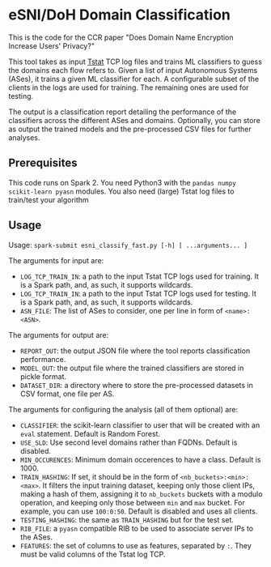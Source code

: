 # eSNI/DoH Domain Classification

This is the code for the CCR paper "Does Domain Name Encryption Increase Users' Privacy?"

This tool takes as input [Tstat](http://tstat.polito.it/) TCP log files and trains ML classifiers to guess the domains each flow refers to. Given a list of input Autonomous Systems (ASes), it trains a given ML classifier for each. A configurable subset of the clients in the logs are used for training. The remaining ones are used for testing.

The output is a classification report detailing the performance of the classifiers across the different ASes and domains. Optionally, you can store as output the trained models and the pre-processed CSV files for further analyses.

## Prerequisites

This code runs on Spark 2. You need Python3 with the `pandas numpy scikit-learn pyasn` modules.  You also need (large) Tstat log files to train/test your algorithm

## Usage

Usage: `spark-submit esni_classify_fast.py [-h] [ ...arguments... ]`

The arguments for input are:
* `LOG_TCP_TRAIN_IN`: a path to the input Tstat TCP logs used for training. It is a Spark path, and, as such, it supports wildcards.
* `LOG_TCP_TRAIN_IN`: a path to the input Tstat TCP logs used for testing. It is a Spark path, and, as such, it supports wildcards.
* `ASN_FILE`: The list of ASes to consider, one per line in form of `<name>:<ASN>`.

The arguments for output are:
* `REPORT_OUT`: the output JSON file where the tool reports classification performance.
* `MODEL_OUT`: the output file where the trained classifiers are stored in pickle format.
* `DATASET_DIR`: a directory where to store the pre-processed datasets in CSV format, one file per AS.


The arguments for configuring the analysis (all of them optional) are:
* `CLASSIFIER`: the scikit-learn classifier to user that will be created with an `eval` statement. Default is Random Forest.
* `USE_SLD`: Use second level domains rather than FQDNs. Default is disabled.
* `MIN_OCCURENCES`: Minimum domain occerences to have a class. Default is 1000.
* `TRAIN_HASHING`: If set, it should be in the form of `<nb_buckets>:<min>:<max>`. It filters the input training dataset, keeping only those client IPs, making a hash of them, assigning it to `nb_buckets` buckets with a modulo operation, and keeping only those between `min` and `max` bucket. For example, you can use `100:0:50`. Default is disabled and uses all clients.
* `TESTING_HASHING`: the same as `TRAIN_HASHING` but for the test set.
* `RIB_FILE`: a `pyasn` compatible RIB to be used to associate server IPs to the ASes.
* `FEATURES`: the set of columns to use as features, separated by `:`. They must be valid columns of the Tstat log TCP.

